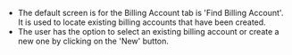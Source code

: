 - The default screen is for the Billing Account tab is 'Find Billing Account'. It is used to locate existing billing accounts that have been created.
- The user has the option to select an existing billing account or create a new one by clicking on the 'New' button.